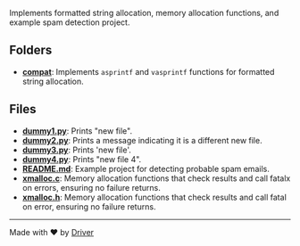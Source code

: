 <!--------------------------------------------------------------------------------->
<!-- IMPORTANT: This file is auto-generated by Driver (https://driver.ai). -------->
<!-- Manual edits may be overwritten on future commits. --------------------------->
<!--------------------------------------------------------------------------------->

Implements formatted string allocation, memory allocation functions, and example spam detection project.

## Folders
- **[compat](compat/README.md)**: Implements `asprintf` and `vasprintf` functions for formatted string allocation.

## Files
- **[dummy1.py](dummy1.py.md)**: Prints "new file".
- **[dummy2.py](dummy2.py.md)**: Prints a message indicating it is a different new file.
- **[dummy3.py](dummy3.py.md)**: Prints 'new file'.
- **[dummy4.py](dummy4.py.md)**: Prints "new file 4".
- **[README.md](README.md.md)**: Example project for detecting probable spam emails.
- **[xmalloc.c](xmalloc.c.md)**: Memory allocation functions that check results and call fatalx on errors, ensuring no failure returns.
- **[xmalloc.h](xmalloc.h.md)**: Memory allocation functions that check results and call fatal on error, ensuring no failure returns.

---
Made with ❤️ by [Driver](https://www.driver.ai/)